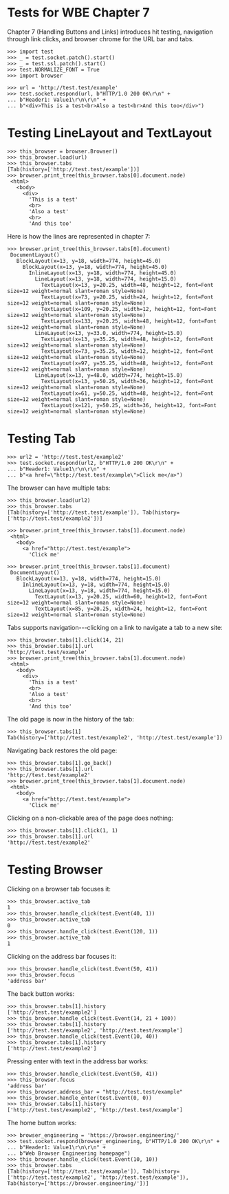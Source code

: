 Tests for WBE Chapter 7
=======================

Chapter 7 (Handling Buttons and Links) introduces hit testing, navigation
through link clicks, and browser chrome for the URL bar and tabs.

    >>> import test
    >>> _ = test.socket.patch().start()
    >>> _ = test.ssl.patch().start()
    >>> test.NORMALIZE_FONT = True
    >>> import browser

    >>> url = 'http://test.test/example'
    >>> test.socket.respond(url, b"HTTP/1.0 200 OK\r\n" +
    ... b"Header1: Value1\r\n\r\n" +
    ... b"<div>This is a test<br>Also a test<br>And this too</div>")

Testing LineLayout and TextLayout
=================================

    >>> this_browser = browser.Browser()
    >>> this_browser.load(url)
    >>> this_browser.tabs
    [Tab(history=['http://test.test/example'])]
    >>> browser.print_tree(this_browser.tabs[0].document.node)
     <html>
       <body>
         <div>
           'This is a test'
           <br>
           'Also a test'
           <br>
           'And this too'

Here is how the lines are represented in chapter 7:

    >>> browser.print_tree(this_browser.tabs[0].document)
     DocumentLayout()
       BlockLayout(x=13, y=18, width=774, height=45.0)
         BlockLayout(x=13, y=18, width=774, height=45.0)
           InlineLayout(x=13, y=18, width=774, height=45.0)
             LineLayout(x=13, y=18, width=774, height=15.0)
               TextLayout(x=13, y=20.25, width=48, height=12, font=Font size=12 weight=normal slant=roman style=None)
               TextLayout(x=73, y=20.25, width=24, height=12, font=Font size=12 weight=normal slant=roman style=None)
               TextLayout(x=109, y=20.25, width=12, height=12, font=Font size=12 weight=normal slant=roman style=None)
               TextLayout(x=133, y=20.25, width=48, height=12, font=Font size=12 weight=normal slant=roman style=None)
             LineLayout(x=13, y=33.0, width=774, height=15.0)
               TextLayout(x=13, y=35.25, width=48, height=12, font=Font size=12 weight=normal slant=roman style=None)
               TextLayout(x=73, y=35.25, width=12, height=12, font=Font size=12 weight=normal slant=roman style=None)
               TextLayout(x=97, y=35.25, width=48, height=12, font=Font size=12 weight=normal slant=roman style=None)
             LineLayout(x=13, y=48.0, width=774, height=15.0)
               TextLayout(x=13, y=50.25, width=36, height=12, font=Font size=12 weight=normal slant=roman style=None)
               TextLayout(x=61, y=50.25, width=48, height=12, font=Font size=12 weight=normal slant=roman style=None)
               TextLayout(x=121, y=50.25, width=36, height=12, font=Font size=12 weight=normal slant=roman style=None)


Testing Tab
===========

    >>> url2 = 'http://test.test/example2'
    >>> test.socket.respond(url2, b"HTTP/1.0 200 OK\r\n" +
    ... b"Header1: Value1\r\n\r\n" +
    ... b"<a href=\"http://test.test/example\">Click me</a>")

The browser can have multiple tabs:

    >>> this_browser.load(url2)
    >>> this_browser.tabs
    [Tab(history=['http://test.test/example']), Tab(history=['http://test.test/example2'])]

    >>> browser.print_tree(this_browser.tabs[1].document.node)
     <html>
       <body>
         <a href="http://test.test/example">
           'Click me'

    >>> browser.print_tree(this_browser.tabs[1].document)
     DocumentLayout()
       BlockLayout(x=13, y=18, width=774, height=15.0)
         InlineLayout(x=13, y=18, width=774, height=15.0)
           LineLayout(x=13, y=18, width=774, height=15.0)
             TextLayout(x=13, y=20.25, width=60, height=12, font=Font size=12 weight=normal slant=roman style=None)
             TextLayout(x=85, y=20.25, width=24, height=12, font=Font size=12 weight=normal slant=roman style=None)

Tabs supports navigation---clicking on a link to navigate a tab to a new site:

    >>> this_browser.tabs[1].click(14, 21)
    >>> this_browser.tabs[1].url
    'http://test.test/example'
    >>> browser.print_tree(this_browser.tabs[1].document.node)
     <html>
       <body>
         <div>
           'This is a test'
           <br>
           'Also a test'
           <br>
           'And this too'

The old page is now in the history of the tab:

    >>> this_browser.tabs[1]
    Tab(history=['http://test.test/example2', 'http://test.test/example'])

Navigating back restores the old page:

    >>> this_browser.tabs[1].go_back()
    >>> this_browser.tabs[1].url
    'http://test.test/example2'
    >>> browser.print_tree(this_browser.tabs[1].document.node)
     <html>
       <body>
         <a href="http://test.test/example">
           'Click me'

Clicking on a non-clickable area of the page does nothing:

    >>> this_browser.tabs[1].click(1, 1)
    >>> this_browser.tabs[1].url
    'http://test.test/example2'

Testing Browser
===============

Clicking on a browser tab focuses it:

    >>> this_browser.active_tab
    1
    >>> this_browser.handle_click(test.Event(40, 1))
    >>> this_browser.active_tab
    0
    >>> this_browser.handle_click(test.Event(120, 1))
    >>> this_browser.active_tab
    1

Clicking on the address bar focuses it:

    >>> this_browser.handle_click(test.Event(50, 41))
    >>> this_browser.focus
    'address bar'

The back button works:

    >>> this_browser.tabs[1].history
    ['http://test.test/example2']
    >>> this_browser.handle_click(test.Event(14, 21 + 100))
    >>> this_browser.tabs[1].history
    ['http://test.test/example2', 'http://test.test/example']
    >>> this_browser.handle_click(test.Event(10, 40))
    >>> this_browser.tabs[1].history
    ['http://test.test/example2']

Pressing enter with text in the address bar works:

    >>> this_browser.handle_click(test.Event(50, 41))
    >>> this_browser.focus
    'address bar'
    >>> this_browser.address_bar = "http://test.test/example"
    >>> this_browser.handle_enter(test.Event(0, 0))
    >>> this_browser.tabs[1].history
    ['http://test.test/example2', 'http://test.test/example']

The home button works:

    >>> browser_engineering = 'https://browser.engineering/'
    >>> test.socket.respond(browser_engineering, b"HTTP/1.0 200 OK\r\n" +
    ... b"Header1: Value1\r\n\r\n" +
    ... b"Web Browser Engineering homepage")
    >>> this_browser.handle_click(test.Event(10, 10))
    >>> this_browser.tabs
    [Tab(history=['http://test.test/example']), Tab(history=['http://test.test/example2', 'http://test.test/example']), Tab(history=['https://browser.engineering/'])]
